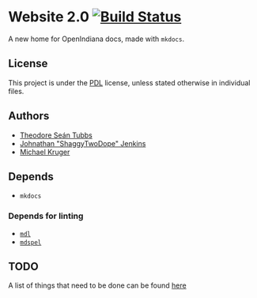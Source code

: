# Website 2.0 [![Build Status](https://travis-ci.org/AdrianKoshka/website-2.0.svg?branch=master)](https://travis-ci.org/AdrianKoshka/website-2.0)

A new home for OpenIndiana docs, made with ``mkdocs``.

## License

This project is under the [PDL](https://www.openoffice.org/licenses/PDL.html)
license, unless stated otherwise in individual files.

## Authors

- [Theodore Seán Tubbs](https://github.com/AdrianKoshka)
- [Johnathan "ShaggyTwoDope" Jenkins](https://github.com/shaggytwodope)
- [Michael Kruger](https://github.com/makruger)

## Depends

- ``mkdocs``

### Depends for linting

- [``mdl``](https://github.com/mivok/markdownlint)
- [``mdspel``](https://www.npmjs.com/package/markdown-spellcheck)

## TODO

A list of things that need to be done can be found [here](TODO.md)
